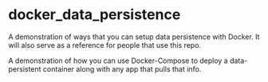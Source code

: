 # docker_data_persistence
A demonstration of ways that you can setup data persistence with Docker. It will also serve as a reference for people that use this repo.


A demonstration of how you can use Docker-Compose to deploy a data-persistent container along with any app that pulls that info.
